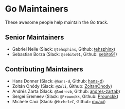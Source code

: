# Go Maintainers

These awesome people help maintain the Go track.

## Senior Maintainers

- Gabriel Nelle (Slack: `@tehsphinx`, Github: [tehsphinx](https://github.com/tehsphinx))
- Sebastian Borza (Slack: `@sebito91`, Github: [sebito91](https://github.com/sebito91))

## Contributing Maintainers

- Hans Donner (Slack: `@hans-d`, Github: [hans-d](https://github.com/hans-d/))
- Zoltán Onódy (Slack: `@Zoli`, Github: [ZoltanOnody](https://github.com/zoltanonody/))
- Andrés Zarta (Slack: `@Andrezb`, Github: [andres-zartab](https://github.com/andres-zartab))
- Sergei Eremeev (Slack: `@Prounckk`, Github: [Prounckk](https://github.com/prounckk/))
- Michele Caci (Slack: `@MicheleC`, Github: [mcaci](https://github.com/mcaci/))
